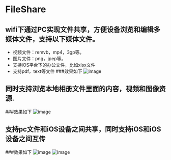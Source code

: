 # FileShare
## wifi下通过PC实现文件共享，方便设备浏览和编辑多媒体文件，支持以下媒体文件。
 * 视频文件：remvb，mp4，3gp等。
 * 图片文件：png，jpep等。
 * 支持iOS平台下的办公文件，比如xlsx文件
 * 支持pdf，text等文件
###效果如下
![image](https://github.com/ViterbiDevelopment/FileShare/blob/master/gif/gif.gif)
## 同时支持浏览本地相册文件里面的内容，视频和图像资源.
###效果如下
![image](https://github.com/ViterbiDevelopment/FileShare/blob/master/gif/local.gif)
## 支持pc文件和iOS设备之间共享，同时支持iOS和iOS设备之间互传
###效果如下
![image](https://github.com/ViterbiDevelopment/FileShare/blob/master/gif/send.gif)
![image](https://github.com/ViterbiDevelopment/FileShare/blob/master/gif/setting.gif)




